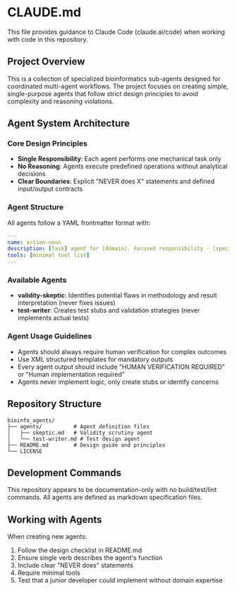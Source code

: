 # CLAUDE.md

This file provides guidance to Claude Code (claude.ai/code) when working with code in this repository.

## Project Overview

This is a collection of specialized bioinformatics sub-agents designed for coordinated multi-agent workflows. The project focuses on creating simple, single-purpose agents that follow strict design principles to avoid complexity and reasoning violations.

## Agent System Architecture

### Core Design Principles
- **Single Responsibility**: Each agent performs one mechanical task only
- **No Reasoning**: Agents execute predefined operations without analytical decisions
- **Clear Boundaries**: Explicit "NEVER does X" statements and defined input/output contracts

### Agent Structure
All agents follow a YAML frontmatter format with:
```yaml
---
name: action-noun
description: [Task] agent for [domain]. Focused responsibility - [specific action] (NEVER [related but different action]). Single clear purpose - [action] only. Use for [specific use case].
tools: [minimal tool list]
---
```

### Available Agents
- **validity-skeptic**: Identifies potential flaws in methodology and result interpretation (never fixes issues)
- **test-writer**: Creates test stubs and validation strategies (never implements actual tests)

### Agent Usage Guidelines
- Agents should always require human verification for complex outcomes
- Use XML structured templates for mandatory outputs
- Every agent output should include "HUMAN VERIFICATION REQUIRED" or "Human implementation required"
- Agents never implement logic, only create stubs or identify concerns

## Repository Structure
```
bioinfo_agents/
├── agents/          # Agent definition files
│   ├── skeptic.md   # Validity scrutiny agent
│   └── test-writer.md # Test design agent
├── README.md        # Design guide and principles
└── LICENSE
```

## Development Commands
This repository appears to be documentation-only with no build/test/lint commands. All agents are defined as markdown specification files.

## Working with Agents
When creating new agents:
1. Follow the design checklist in README.md
2. Ensure single verb describes the agent's function
3. Include clear "NEVER does" statements
4. Require minimal tools
5. Test that a junior developer could implement without domain expertise
